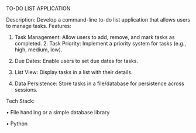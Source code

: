 TO-DO LIST APPLICATION

Description: Develop a command-line to-do list application that allows users to manage tasks. Features:

1. Task Management: Allow users to add, remove, and mark tasks as completed. 2. Task Priority: Implement a priority system for tasks (e.g., high, medium, low).

3. Due Dates: Enable users to set due dates for tasks.

4. List View: Display tasks in a list with their details.

5. Data Persistence: Store tasks in a file/database for persistence across sessions.

Tech Stack:

• File handling or a simple database library

• Python
